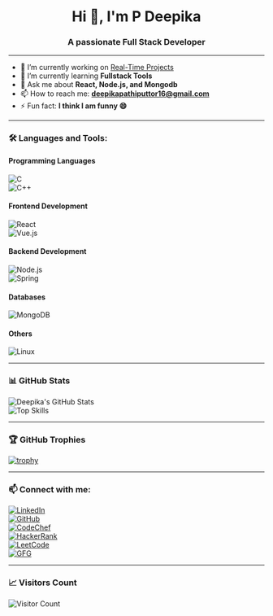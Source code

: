 <h1 align="center">Hi 👋, I'm P Deepika</h1>
<h3 align="center">A passionate Full Stack Developer</h3>

---

- 🔭 I’m currently working on [Real-Time Projects](https://github.com/pathiputtor-deepika)
- 🌱 I’m currently learning **Fullstack Tools**
- 💬 Ask me about **React, Node.js, and Mongodb**
- 📫 How to reach me: **deepikapathiputtor16@gmail.com**
- ⚡ Fun fact: **I think I am funny 😄**

---

### 🛠️ Languages and Tools:

#### Programming Languages  
![C](https://img.shields.io/badge/-C-05122A?style=flat&logo=c)  
![C++](https://img.shields.io/badge/-C++-05122A?style=flat&logo=cplusplus)  

#### Frontend Development  
![React](https://img.shields.io/badge/-React-05122A?style=flat&logo=react)  
![Vue.js](https://img.shields.io/badge/-Vue.js-05122A?style=flat&logo=vue.js)  

#### Backend Development  
![Node.js](https://img.shields.io/badge/-Node.js-05122A?style=flat&logo=node.js)  
![Spring](https://img.shields.io/badge/-Spring-05122A?style=flat&logo=spring)  

#### Databases  
![MongoDB](https://img.shields.io/badge/-MongoDB-05122A?style=flat&logo=mongodb)  

#### Others  
![Linux](https://img.shields.io/badge/-Linux-05122A?style=flat&logo=linux)  

---

### 📊 GitHub Stats

![Deepika's GitHub Stats](https://github-readme-stats.vercel.app/api?username=pathiputtor-deepika&show_icons=true&theme=radical)  
![Top Skills](https://github-readme-stats.vercel.app/api/top-langs/?username=pathiputtor-deepika&layout=compact&theme=radical)

---

### 🏆 GitHub Trophies

[![trophy](https://github-profile-trophy.vercel.app/?username=pathiputtor-deepika&theme=dracula)](https://github.com/ryo-ma/github-profile-trophy)

---

### 📫 Connect with me:

[![LinkedIn](https://img.shields.io/badge/-LinkedIn-05122A?style=flat&logo=linkedin)](https://www.linkedin.com/in/pathiputtor-deepika)  
[![GitHub](https://img.shields.io/badge/-GitHub-05122A?style=flat&logo=github)](https://github.com/pathiputtor-deepika)  
[![CodeChef](https://img.shields.io/badge/-CodeChef-05122A?style=flat&logo=codechef)](https://www.codechef.com/users/gkey_deepika)  
[![HackerRank](https://img.shields.io/badge/-HackerRank-05122A?style=flat&logo=hackerrank)](https://www.hackerrank.com/profile/ap22110011404)  
[![LeetCode](https://img.shields.io/badge/-LeetCode-05122A?style=flat&logo=leetcode)](https://leetcode.com/u/deepika_p-11/)  
[![GFG](https://img.shields.io/badge/-GeeksforGeeks-05122A?style=flat&logo=geeksforgeeks)](https://www.geeksforgeeks.org/user/deepi2rsc)

---

### 📈 Visitors Count

![Visitor Count](https://komarev.com/ghpvc/?username=pathiputtor-deepika&color=blue)

